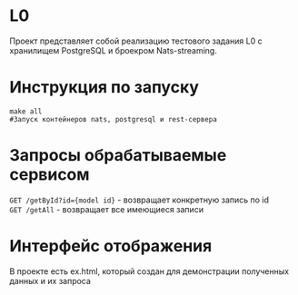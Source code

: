 # L0
Проект представляет собой реализацию тестового задания L0 с хранилищем PostgreSQL и броекром Nats-streaming.

# Инструкция по запуску
```shell
make all
#Запуск контейнеров nats, postgresql и rest-сервера
```
# Запросы обрабатываемые сервисом
`GET /getById?id={model id}` - возвращает конкретную запись по id<br/>
`GET /getAll` - возвращает все имеющиеся записи

# Интерфейс отображения
В проекте есть ex.html, который создан для демонстрации полученных данных и их запроса 